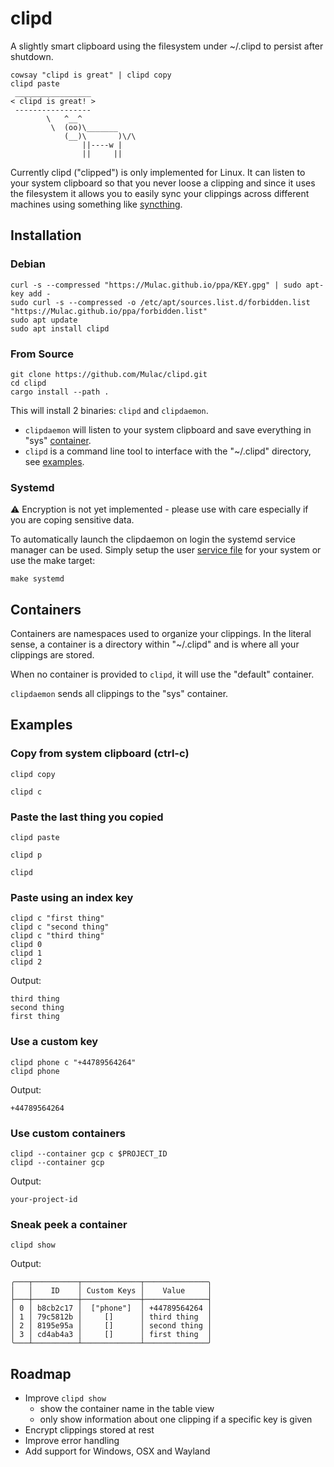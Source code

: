 # clipd
A slightly smart clipboard using the filesystem under ~/.clipd to persist after shutdown.

```
cowsay "clipd is great" | clipd copy
clipd paste
 _________________
< clipd is great! >
 -----------------
        \   ^__^
         \  (oo)\_______
            (__)\       )\/\
                ||----w |
                ||     ||
```

Currently clipd ("clipped") is only implemented for Linux.
It can listen to your system clipboard so that you never loose a clipping
and since it uses the filesystem it allows you to easily sync your clippings across 
different machines using something like [syncthing](https://github.com/syncthing/syncthing).

## Installation
### Debian
```
curl -s --compressed "https://Mulac.github.io/ppa/KEY.gpg" | sudo apt-key add -
sudo curl -s --compressed -o /etc/apt/sources.list.d/forbidden.list "https://Mulac.github.io/ppa/forbidden.list"
sudo apt update
sudo apt install clipd
```

### From Source
```
git clone https://github.com/Mulac/clipd.git
cd clipd
cargo install --path .
```

This will install 2 binaries:  `clipd` and `clipdaemon`.  
 - `clipdaemon` will listen to your system clipboard and save everything in "sys" [container](#containers).
 - `clipd` is a command line tool to interface with the "~/.clipd" directory, see [examples](#examples).

### Systemd
⚠️ Encryption is not yet implemented - please use with care especially if you are coping sensitive data.

To automatically launch the clipdaemon on login the systemd service manager can be used.  Simply setup the user [service file](etc/clipd.service) for your system or use the make target:
```
make systemd
```

## Containers
Containers are namespaces used to organize your clippings.
In the literal sense, a container is a directory within "~/.clipd" and is where all your clippings are stored.

When no container is provided to `clipd`, it will use the "default" container.

`clipdaemon` sends all clippings to the "sys" container.

## Examples

### Copy from system clipboard (ctrl-c)

```clipd copy```

```clipd c```


### Paste the last thing you copied

```clipd paste```

```clipd p```

```clipd```

### Paste using an index key
```
clipd c "first thing"
clipd c "second thing"
clipd c "third thing"
clipd 0
clipd 1
clipd 2 
```

Output:

```
third thing
second thing
first thing
```

### Use a custom key
```
clipd phone c "+44789564264" 
clipd phone
```

Output:

```
+44789564264
```

### Use custom containers
```
clipd --container gcp c $PROJECT_ID
clipd --container gcp
```

Output:

```
your-project-id
```

### Sneak peek a container
```
clipd show
```

Output:

```
╭───┬──────────┬─────────────┬──────────────╮
│   │    ID    │ Custom Keys │    Value     │
├───┼──────────┼─────────────┼──────────────┤
│ 0 │ b8cb2c17 │  ["phone"]  │ +44789564264 │
│ 1 │ 79c5812b │     []      │ third thing  │
│ 2 │ 8195e95a │     []      │ second thing │
│ 3 │ cd4ab4a3 │     []      │ first thing  │
╰───┴──────────┴─────────────┴──────────────╯
```

## Roadmap
- Improve `clipd show`
    - show the container name in the table view
    - only show information about one clipping if a specific key is given
- Encrypt clippings stored at rest
- Improve error handling
- Add support for Windows, OSX and Wayland
